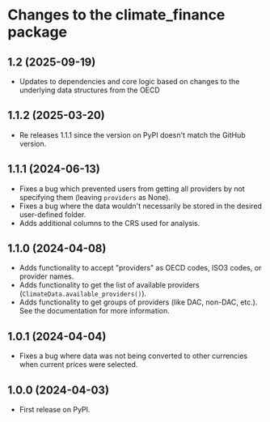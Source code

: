 # Changes to the climate_finance package

## 1.2 (2025-09-19)
- Updates to dependencies and core logic based on
changes to the underlying data structures from the OECD

## 1.1.2 (2025-03-20)
- Re releases 1.1.1 since the version on PyPI doesn't match the GitHub version.

## 1.1.1 (2024-06-13)
- Fixes a bug which prevented users from getting all providers by not specifying them (leaving `providers` as None).
- Fixes a bug where the data wouldn't necessarily be stored in the desired user-defined folder.
- Adds additional columns to the CRS used for analysis.

## 1.1.0 (2024-04-08)
- Adds functionality to accept "providers" as OECD codes, ISO3 codes, or provider names.
- Adds functionality to get the list of available providers (`ClimateData.available_providers()`).
- Adds functionality to get groups of providers (like DAC, non-DAC, etc.). See the 
  documentation for more information.

## 1.0.1 (2024-04-04)
- Fixes a bug where data was not being converted to other currencies when current prices
were selected.

## 1.0.0 (2024-04-03)
- First release on PyPI.